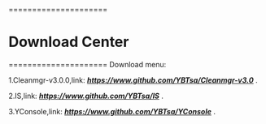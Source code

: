 =====================
# Download Center
=====================
Download menu:

1.Cleanmgr-v3.0.0,link:
***<https://www.github.com/YBTsa/Cleanmgr-v3.0>***
.

2.IS,link:
***<https://www.github.com/YBTsa/IS>***
.

3.YConsole,link:
***<https://www.github.com/YBTsa/YConsole>***
.
